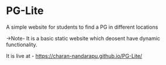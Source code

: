 # PG-Lite
A simple website for students to find a PG in different locations

->Note- It is a basic static website which deosent have dynamic functionality.

It is live at - https://charan-nandarapu.github.io/PG-Lite/
